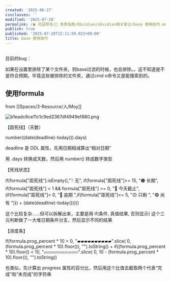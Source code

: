 ```yaml
---
created: '2025-06-27'
cssclasses: ''
modified: '2025-07-28'
permalink: /🍀 花园导览/🧰 本库指南/Obsidian/obsidian相关笔记/base 使用技巧.md
publish: true
published: '2025-07-28T22:11:59.922+08:00'
title: base 使用技巧
---
```

##

目前的bug：

如果在设置里排除了某个文件夹，则base过滤的时候，也会排除。。这不知道是不是符合预期。毕竟这些被排除的文件夹，通过cmd o命令又是能搜索到的。

## 使用formula

from [[Spaces/3-Resource/人/Moy]]

![b1eadc6ce11c1c9ed2367df4949ef880.png](https://pub-pic.oldwinter.top/2025/06/423370140ae432c8b1b8e2f0fb08f1cc.png)

【距死线】（天数）

number((date(deadline)-today()).days)

deadline 是 DDL 属性，先用日期相减算出“相对日期”

用 .days 转换成天数，然后用 number() 转成数字类型

【死线状态】

if(formula["距死线"].isEmpty(),"❔ 无", if(formula["距死线"]>= 15, "🟠 长期", if(formula["距死线"] < 1 && formula["距死线"] >= 0, "🚨 今天截止", (if(formula["距死线"]< 0, "🔴 逾期 ",if(formula["距死线"]<= 5, "🟡 只剩 ", "🟢 尚有 "))) + (date(deadline)-today()))))

这个比较复杂……但可以拆解出来，主要是用 if(条件, 真值结果, 否则显示) 这个三元判断做了一大堆日期条件分支，然后显示不同的结果

【进度条】

if(formula.prog_percent * 10 > 0, "▰▰▰▰▰▰▰▰▰▰".slice( 0, (formula.prog_percent * 10).floor()), "").toString() + if((formula.prog_percent * 10).floor() < 10, "▱▱▱▱▱▱▱▱▱▱".slice( 0, 10 - (formula.prog_percent * 10).floor()), "").toString()

也类似，先计算出 progress 属性的百分比，然后用这个比值去截取两个代表“完成”和“未完成”的字符串

